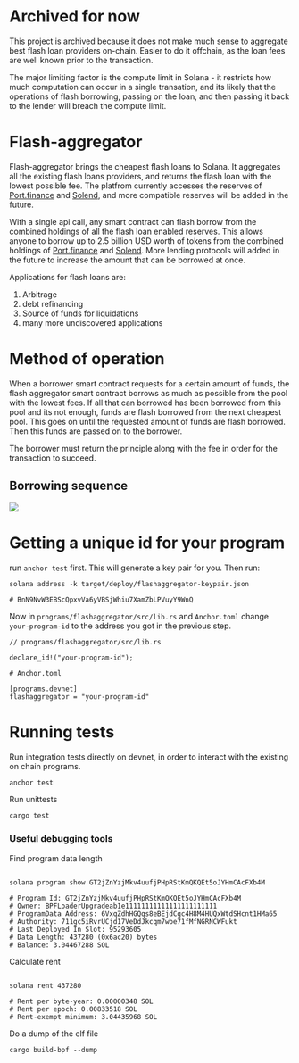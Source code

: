 # Archived for now
This project is archived because it does not make much sense to aggregate best flash loan providers on-chain. Easier to do it offchain, as the loan fees are well known prior to the transaction.

The major limiting factor is the compute limit in Solana - it restricts how much computation can occur in a single transation, and its likely that the operations of flash borrowing, passing on the loan, and then passing it back to the lender will breach the compute limit.

# Flash-aggregator

Flash-aggregator brings the cheapest flash loans to Solana. It aggregates all the existing flash loans providers, and returns the flash loan with the lowest possible fee. The platfrom currently accesses the reserves of [Port.finance](https://port.finance/) and [Solend](https://solend.fi/), and more compatible reserves will be added in the future.

With a single api call, any smart contract can flash borrow from the combined holdings of all the flash loan enabled reserves. This allows anyone to borrow up to 2.5 billion USD worth of tokens from the combined holdings of [Port.finance](https://port.finance/) and [Solend](https://solend.fi/). More lending protocols will added in the future to increase the amount that can be borrowed at once.

Applications for flash loans are:
1. Arbitrage
2. debt refinancing
3. Source of funds for liquidations
4. many more undiscovered applications

# Method of operation
When a borrower smart contract requests for a certain amount of funds, the flash aggregator smart contract borrows as much as possible from the pool with the lowest fees. If all that can borrowed has been borrowed from this pool and its not enough, funds are flash borrowed from the next cheapest pool. This goes on until the requested amount of funds are flash borrowed. Then this funds are passed on to the borrower. 

The borrower must return the principle along with the fee in order for the transaction to succeed.

## Borrowing sequence
[![](https://mermaid.ink/img/pako:eNp9kt1uwjAMhV_FytXQuhfoJqT9sMvdcBsJmcYtEW1SHIdpQrz7XEqHBtNy08g65_Oxm4OpoiNTmkS7TKGiN48NY_doA-jpkcVXvscg8BKZ4ycxYLrcl50q4DUGYazk1lS3mDYrbBqmBiWezO9DDZ4vtb8gU4eH-fyaUUJDshqrbcRwBxK3FArALmbtORsJ1zYlTdASeBg3CbnJdD_qoSaCPbaZbBgxH1EI4l5nndzFbaCffaTTKNV5FMiJEgwZtdEpZNIP1Dk4gKc1zwF57VXaUAGt32XvUHwMoEuJslGeYNqmKcq_O2GSzOHXWmaD0QZTmI64Q-_0Px8GlDUK78iaUq-OasytWGPDUaW51wy0cF6ppqyxTVQYzBKXX6EypXCmSXR-K2fV8Rv5NdNa)](https://mermaid-js.github.io/mermaid-live-editor/edit#pako:eNp9kt1uwjAMhV_FytXQuhfoJqT9sMvdcBsJmcYtEW1SHIdpQrz7XEqHBtNy08g65_Oxm4OpoiNTmkS7TKGiN48NY_doA-jpkcVXvscg8BKZ4ycxYLrcl50q4DUGYazk1lS3mDYrbBqmBiWezO9DDZ4vtb8gU4eH-fyaUUJDshqrbcRwBxK3FArALmbtORsJ1zYlTdASeBg3CbnJdD_qoSaCPbaZbBgxH1EI4l5nndzFbaCffaTTKNV5FMiJEgwZtdEpZNIP1Dk4gKc1zwF57VXaUAGt32XvUHwMoEuJslGeYNqmKcq_O2GSzOHXWmaD0QZTmI64Q-_0Px8GlDUK78iaUq-OasytWGPDUaW51wy0cF6ppqyxTVQYzBKXX6EypXCmSXR-K2fV8Rv5NdNa)

# Getting a unique id for your program

run `anchor test` first. This will generate a key pair for you. Then run:
```
solana address -k target/deploy/flashaggregator-keypair.json 

# BnN9NvW3EBScQpxvVa6yVBSjWhiu7XamZbLPVuyY9WnQ
```

Now in `programs/flashaggregator/src/lib.rs` and `Anchor.toml` change `your-program-id` to the address you got in the previous step.
```
// programs/flashaggregator/src/lib.rs

declare_id!("your-program-id");
```

```
# Anchor.toml

[programs.devnet]
flashaggregator = "your-program-id"
```


# Running tests


Run integration tests directly on devnet, in order to interact with the existing on chain programs.

```bash
anchor test
```

Run unittests

```bash
cargo test
```


### Useful debugging tools

Find program data length
```shell

solana program show GT2jZnYzjMkv4uufjPHpRStKmQKQEt5oJYHmCAcFXb4M

# Program Id: GT2jZnYzjMkv4uufjPHpRStKmQKQEt5oJYHmCAcFXb4M
# Owner: BPFLoaderUpgradeab1e11111111111111111111111
# ProgramData Address: 6VxqZdhHGQqs8eBEjdCgc4H8M4HUQxWtdSHcnt1HMa65
# Authority: 711gc5iRvrUCjd17VeDdJkcqm7wbe71fMfNGRNCWFukt
# Last Deployed In Slot: 95293605
# Data Length: 437280 (0x6ac20) bytes
# Balance: 3.04467288 SOL
```

Calculate rent
```shell

solana rent 437280

# Rent per byte-year: 0.00000348 SOL
# Rent per epoch: 0.00833518 SOL
# Rent-exempt minimum: 3.04435968 SOL

```


Do a dump of the elf file
```shell
cargo build-bpf --dump
```
